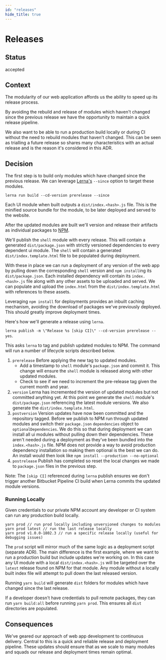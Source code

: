 ```yaml
---
id: "releases"
hide_title: true
---
```


# Releases

## Status

accepted

## Context

The modularity of our web application affords us the ability to speed up its release process.

By avoiding the rebuild and release of modules which haven't changed since the previous release we
have the opportunity to maintain a quick release pipeline.

We also want to be able to run a production build locally or during CI without the need to rebuild
modules that haven't changed. This can be seen as trialling a future release so shares many
characteristics with an actual release and is the reason it's considered in this ADR.

## Decision

The first step is to build only modules which have changed since the previous release. We can
leverage [Lerna's](https://github.com/lerna/lerna#--since-ref) `--since` option to target these
modules.

    lerna run build --cd-version prerelease --since

Each UI module when built outputs a `dist/index.<hash>.js` file. This is the minified source bundle
for the module, to be later deployed and served to the website.

After the updated modules are built we'll version and release their artifacts as individual packages
to [NPM](http://npmjs.org).

We'll publish the `shell` module with every release. This will contain a generated
`dist/package.json` with strictly versioned dependencies to every dependent ui module. The `shell`
will contain a generated `dist/index.template.html` file to be populated during deployment.

With these in place we can run a deployment of any version of the web app by pulling down the
corresponding `shell` version and `npm install`ing its `dist/package.json`. Each installed
dependency will contain its `index.<hash>.js` file along with any other assets to be uploaded and
served. We can populate and upload the `index.html` from the `dist/index.template.html` with
references to these assets.

Leveraging `npm install` for deployments provides an inbuilt caching mechanism, avoiding the
download of packages we've previously deployed. This should greatly improve deployment times.

Here's how we'll generate a release using `lerna`.

`lerna publish -m \"Release %s [skip CI]\" --cd-version prerelease --yes`.

This asks `lerna` to tag and publish updated modules to NPM. The command will run a number of
lifecycle scripts described below.

1.  `prerelease` Before applying the new tag to updated modules.
    - Add a timestamp to `shell` module's `package.json` and commit it. This change will ensure the
      `shell` module is released along with other updated modules.
    - Check to see if we need to increment the pre-release tag given the current month and year.
1.  `version` Lerna has incremented the version of updated modules but not committed anything yet.
    At this point we generate the `shell` module's `dist/package.json` referencing the latest module
    versions. We also generate the `dist/index.template.html`.
1.  `postversion` Version updates have now been committed and the repository tagged. Before we
    publish to NPM run through updated modules and switch their `package.json` `dependencies` object
    to `optionalDependencies`. We do this so that during deployment we can install all ui modules
    without pulling down their dependencies. These aren't needed during a deployment as they've been
    bundled into the `index.<hash>.js` file. NPM does not provide a way to avoid production
    dependency installation so making them optional is the best we can do. An install would then
    look like `npm install --production --no-optional`
1.  `postrelease` Publish has completed so reset the local changes we made to `package.json` files
    in the previous step.

Note: The `[skip CI]` referenced during `lerna` publish ensures we don't trigger another Bitbucket
Pipeline CI build when Lerna commits the updated module versions.

### Running Locally

Given credentials to our private NPM account any developer or CI system can run any production build
locally.

```shell
yarn prod // run prod locally including unversioned changes to modules
yarn prod latest // run the last release locally
yarn prod v1.0.0-1802.3 // run a specific release locally (useful for debugging issues)
```

The `prod` script will mirror much of the same logic as a deployment script (separate ADR). The main
difference is the first example, where we want to run a production build but include updates we're
working on. In this case any UI module with a local `dist/index.<hash>.js` will be targeted over the
`latest` release found on NPM for that module. Any module without a locally built index file will
attempt to pull down the last released version.

Running `yarn build` will generate `dist` folders for modules which have changed since the last
release.

If a developer doesn't have credentials to pull remote packages, they can run `yarn build:all`
before running `yarn prod`. This ensures all `dist` directories are populated.

## Consequences

We've geared our approach of web app development to continuous delivery. Central to this is a quick
and reliable release and deployment pipeline. These updates should ensure that as we scale to many
modules and squads our release and deployment times remain optimal.
